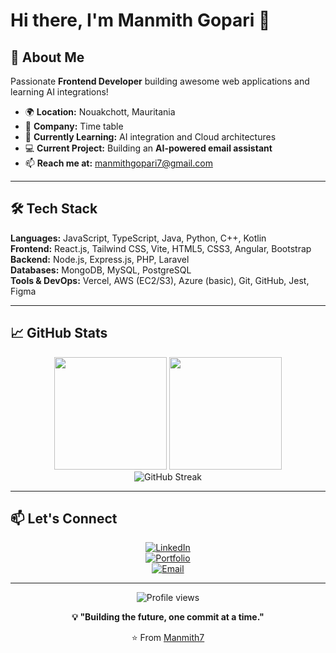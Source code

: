 # Hi there, I'm **Manmith Gopari** 👋

## 🚀 About Me

Passionate **Frontend Developer** building awesome web applications and learning AI integrations!

- 🌍 **Location:** Nouakchott, Mauritania  
- 💼 **Company:** Time table  
- 🧠 **Currently Learning:** AI integration and Cloud architectures  
- 💻 **Current Project:** Building an **AI-powered email assistant**  
- 📫 **Reach me at:** [manmithgopari7@gmail.com](mailto:manmithgopari7@gmail.com)

---

## 🛠️ Tech Stack

**Languages:** JavaScript, TypeScript, Java, Python, C++, Kotlin  
**Frontend:** React.js, Tailwind CSS, Vite, HTML5, CSS3, Angular, Bootstrap  
**Backend:** Node.js, Express.js, PHP, Laravel  
**Databases:** MongoDB, MySQL, PostgreSQL  
**Tools & DevOps:** Vercel, AWS (EC2/S3), Azure (basic), Git, GitHub, Jest, Figma

---

## 📈 GitHub Stats

<div align="center">
  <img height="180em" src="https://github-readme-stats.vercel.app/api?username=Manmith7&show_icons=true&theme=tokyonight&include_all_commits=true&count_private=true"/>
  <img height="180em" src="https://github-readme-stats.vercel.app/api/top-langs/?username=Manmith7&layout=compact&langs_count=8&theme=tokyonight"/>
</div>

<div align="center">
  <img src="https://github-readme-streak-stats.herokuapp.com/?user=Manmith7&theme=tokyonight" alt="GitHub Streak"/>
</div>

---

## 📫 Let's Connect

<div align="center">

[![LinkedIn](https://img.shields.io/badge/LinkedIn-blue?style=for-the-badge&logo=linkedin)](https://www.linkedin.com/in/manmithgopari7)  
[![Portfolio](https://img.shields.io/badge/Portfolio-Visit-green?style=for-the-badge&logo=internet-explorer)](https://yourportfolio.com)  
[![Email](https://img.shields.io/badge/Email-D14836?style=for-the-badge&logo=gmail&logoColor=white)](mailto:manmithgopari7@gmail.com)

</div>

---

<div align="center">
  <img src="https://komarev.com/ghpvc/?username=Manmith7&color=blueviolet&style=flat-square&label=Profile+Views" alt="Profile views"/>
  
  **💡 "Building the future, one commit at a time."**
  
  ⭐ From [Manmith7](https://github.com/Manmith7)
</div>
